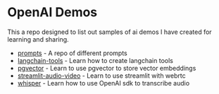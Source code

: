 # OpenAI Demos

This a repo designed to list out samples of ai demos I have created for learning and sharing.

* [prompts](prompts) - A repo of different prompts
* [langchain-tools](langchain-tools) - Learn how to create langchain tools
* [pgvector](pgvector) - Learn to use pgvector to store vector embeddings
* [streamlit-audio-video](streamlit-audio-video) - Learn to use streamlit with webrtc
* [whisper](whisper) - Learn how to use OpenAI sdk to transcribe audio
